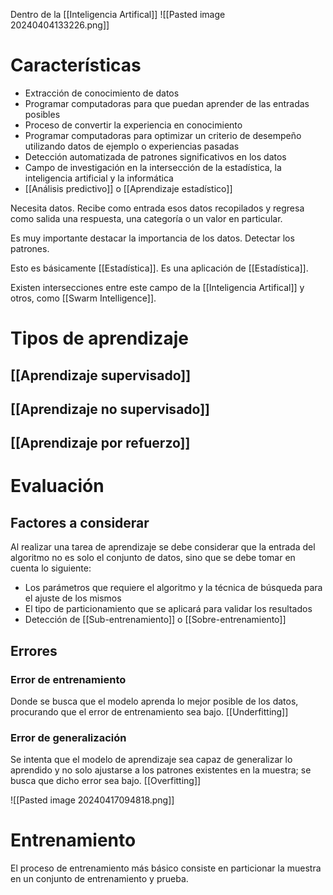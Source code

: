 Dentro de la [[Inteligencia Artifical]]
![[Pasted image 20240404133226.png]]

# Características
- Extracción de conocimiento de datos
- Programar computadoras para que puedan aprender de las entradas posibles
- Proceso de convertir la experiencia en conocimiento
- Programar computadoras para optimizar un criterio de desempeño utilizando datos de ejemplo o experiencias pasadas
- Detección automatizada de patrones significativos en los datos
- Campo de investigación en la intersección de la estadística, la inteligencia artificial y la informática
- [[Análisis predictivo]] o [[Aprendizaje estadístico]]

Necesita datos. Recibe como entrada esos datos recopilados y regresa como salida una respuesta, una categoría o un valor en particular.

Es muy importante destacar la importancia de los datos. Detectar los patrones. 

Esto es básicamente [[Estadística]]. Es una aplicación de [[Estadística]]. 

Existen intersecciones entre este campo de la [[Inteligencia Artifical]] y otros, como [[Swarm Intelligence]].  


# Tipos de aprendizaje

## [[Aprendizaje supervisado]]

## [[Aprendizaje no supervisado]]

## [[Aprendizaje por refuerzo]]

# Evaluación
## Factores a considerar
Al realizar una tarea de aprendizaje se debe considerar que la entrada del algoritmo no es solo el conjunto de datos, sino que se debe tomar en cuenta lo siguiente:
- Los parámetros que requiere el algoritmo y la técnica de búsqueda para el ajuste de los mismos
- El tipo de particionamiento que se aplicará para validar los resultados
- Detección de [[Sub-entrenamiento]] o [[Sobre-entrenamiento]]

## Errores
### Error de entrenamiento
Donde se busca que el modelo aprenda lo mejor posible de los datos, procurando que el error de entrenamiento sea bajo.
[[Underfitting]]

### Error de generalización
Se intenta que el modelo de aprendizaje sea capaz de generalizar lo aprendido y no solo ajustarse a los patrones existentes en la muestra; se busca que dicho error sea bajo.
[[Overfitting]]

![[Pasted image 20240417094818.png]]


# Entrenamiento
El proceso de entrenamiento más básico consiste en particionar la muestra en un conjunto de entrenamiento y prueba.

